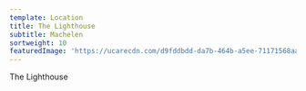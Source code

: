 ```yaml
---
template: Location
title: The Lighthouse
subtitle: Machelen
sortweight: 10
featuredImage: 'https://ucarecdn.com/d9fddbdd-da7b-464b-a5ee-71171568aaae/'
---
```

The Lighthouse
